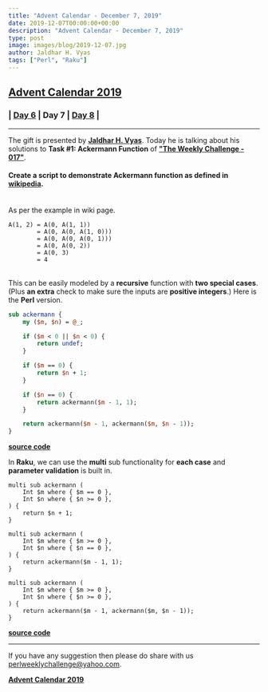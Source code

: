 ```yaml
---
title: "Advent Calendar - December 7, 2019"
date: 2019-12-07T00:00:00+00:00
description: "Advent Calendar - December 7, 2019"
type: post
image: images/blog/2019-12-07.jpg
author: Jaldhar H. Vyas
tags: ["Perl", "Raku"]
---
```


## [**Advent Calendar 2019**](/blog/advent-calendar-2019)
### | [**Day 6**](/blog/advent-calendar-2019-12-06) | **Day 7** | [**Day 8**](/blog/advent-calendar-2019-12-08) |
***

The gift is presented by [**Jaldhar H. Vyas**](/blog/meet-the-champion-014). Today he is talking about his solutions to **Task #1: Ackermann Function** of **["The Weekly Challenge - 017"](/blog/perl-weekly-challenge-017)**.

#### Create a script to demonstrate Ackermann function as defined in [wikipedia](https://en.wikipedia.org/wiki/Ackermann_function).
\
As per the example in wiki page.

    A(1, 2) = A(0, A(1, 1))
            = A(0, A(0, A(1, 0)))
            = A(0, A(0, A(0, 1)))
            = A(0, A(0, 2))
            = A(0, 3)
            = 4
\
This can be easily modeled by a **recursive** function with **two special cases**. (Plus **an extra** check to make sure the inputs are **positive integers**.) Here is the **Perl** version.

```perl
sub ackermann {
    my ($m, $n) = @_;

    if ($m < 0 || $n < 0) {
        return undef;
    }

    if ($m == 0) {
        return $n + 1;
    }

    if ($n == 0) {
        return ackermann($m - 1, 1);
    }

    return ackermann($m - 1, ackermann($m, $n - 1));
}
```

[**source code**](https://github.com/jaldhar/perlweeklychallenge-club/blob/master/challenge-017/jaldhar-h-vyas/perl5/ch-1.pl)

In **Raku**, we can use the **multi** sub functionality for **each case** and **parameter validation** is built in.

```perl6
multi sub ackermann (
    Int $m where { $m == 0 },
    Int $n where { $n >= 0 },
) {
    return $n + 1;
}

multi sub ackermann (
    Int $m where { $m >= 0 },
    Int $n where { $n == 0 },
) {
    return ackermann($m - 1, 1);
}

multi sub ackermann (
    Int $m where { $m >= 0 },
    Int $n where { $n >= 0 },
) {
    return ackermann($m - 1, ackermann($m, $n - 1));
}
```

[**source code**](https://github.com/jaldhar/perlweeklychallenge-club/blob/master/challenge-017/jaldhar-h-vyas/perl6/ch-1.p6)

***
If you have any suggestion then please do share with us <perlweeklychallenge@yahoo.com>.

[**Advent Calendar 2019**](/blog/advent-calendar-2019)
